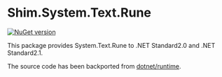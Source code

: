 # Shim.System.Text.Rune 

[![NuGet version](https://badge.fury.io/nu/Shim.System.Text.Rune.svg)](https://badge.fury.io/nu/Shim.System.Text.Rune)

This package provides System.Text.Rune to .NET Standard2.0 and .NET Standard2.1.

The source code has been backported from [dotnet/runtime](https://github.com/dotnet/runtime). 
